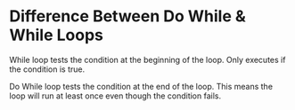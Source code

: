 # Difference Between Do While & While Loops

While loop tests the condition at the beginning of the loop. Only executes if the condition is true.

Do While loop tests the condition at the end of the loop. This means the loop will run at least once even though the condition fails.